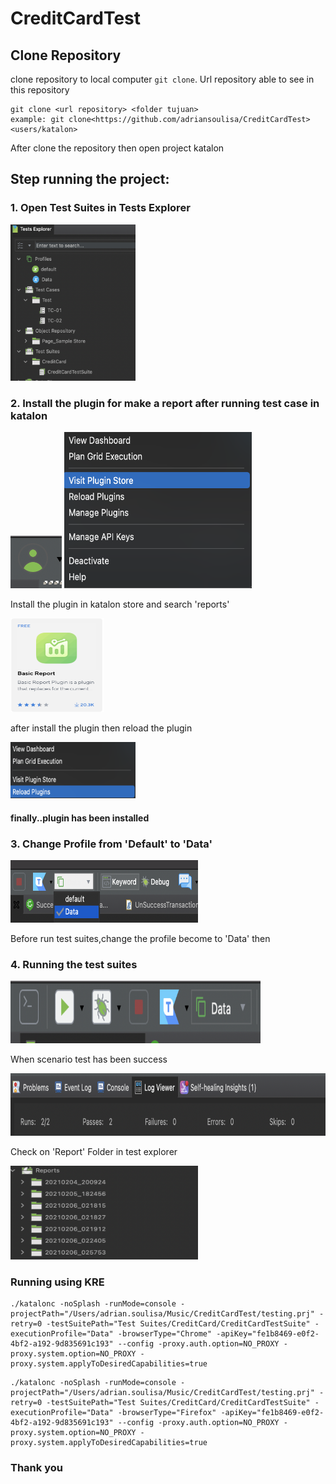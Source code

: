 # CreditCardTest

## Clone Repository

clone repository to local computer `git clone`. Url
repository able to see in this repository

```
git clone <url repository> <folder tujuan>
example: git clone<https://github.com/adriansoulisa/CreditCardTest> <users/katalon>
```

<p>After clone the repository then open project katalon</p>

<h2>Step running the project:</h2>

<h3>1. Open Test Suites in Tests Explorer</h3>
<img src="images/Screen Shot 2021-02-06 at 02.50.03.png" width="200" height="250">
<h3>2. Install the plugin for make a report after running test case in katalon</h3>
<img src="images/Screen Shot 2021-02-06 at 03.33.11.png">
<img src="images/Screen Shot 2021-02-06 at 03.33.25.png" width="300" height="250" >
<p>Install the plugin in katalon store and search 'reports'</p>
<img src="images/Screen Shot 2021-02-06 at 03.34.05.png" width="150" height="150">
<p>after install the plugin then reload the plugin</p>
<img src="images/Screen Shot 2021-02-06 at 03.34.24.png" width="200" height="90">

<h4>finally..plugin has been installed</h4>

<h3>3. Change Profile from 'Default' to 'Data'</h3>
<img src="images/Screen Shot 2021-02-06 at 02.55.08.png" width="300" height="100">
<p>Before run test suites,change the profile become to 'Data' then </p>
<h3>4. Running the test suites</h3>
<img src="images/Screen Shot 2021-02-06 at 02.55.27.png" width="400" height="100">
<p>When scenario test has been success</p>
<img src="images/Screen Shot 2021-02-06 at 03.35.37.png" width="550" height="100">
<p>Check on 'Report' Folder in test explorer</p>
<img src="images/Screen Shot 2021-02-06 at 02.58.47.png" width="300" height="150">

<h3>Running using KRE</h3>

```
./katalonc -noSplash -runMode=console -projectPath="/Users/adrian.soulisa/Music/CreditCardTest/testing.prj" -retry=0 -testSuitePath="Test Suites/CreditCard/CreditCardTestSuite" -executionProfile="Data" -browserType="Chrome" -apiKey="fe1b8469-e0f2-4bf2-a192-9d835691c193" --config -proxy.auth.option=NO_PROXY -proxy.system.option=NO_PROXY -proxy.system.applyToDesiredCapabilities=true

```

```
./katalonc -noSplash -runMode=console -projectPath="/Users/adrian.soulisa/Music/CreditCardTest/testing.prj" -retry=0 -testSuitePath="Test Suites/CreditCard/CreditCardTestSuite" -executionProfile="Data" -browserType="Firefox" -apiKey="fe1b8469-e0f2-4bf2-a192-9d835691c193" --config -proxy.auth.option=NO_PROXY -proxy.system.option=NO_PROXY -proxy.system.applyToDesiredCapabilities=true

```

<h3>Thank you</h3>
